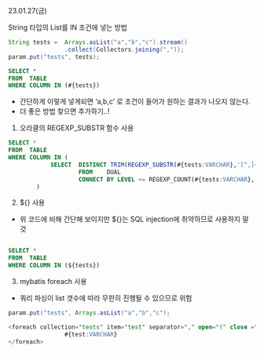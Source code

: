 23.01.27(금)

String 타입의 List를 IN 조건에 넣는 방법

```java
String tests =  Arrays.asList("a","b","c").stream()
                .collect(Collectors.joining(","));
param.put("tests", tests);
```

```sql
SELECT *
FROM  TABLE
WHERE COLUMN IN (#{tests})
```

- 간단하게 이렇게 넣게되면 ‘a,b,c’ 로 조건이 들어가 원하는 결과가 나오지 않는다.
- 더 좋은 방법 찾으면 추가하기..!

1) 오라클의 REGEXP_SUBSTR 함수 사용

```sql
SELECT *
FROM  TABLE
WHERE COLUMN IN (
			SELECT  DISTINCT TRIM(REGEXP_SUBSTR(#{tests:VARCHAR},'[^,]+',1,LEVEL)) 
	                FROM    DUAL
	                CONNECT BY LEVEL <= REGEXP_COUNT(#{tests:VARCHAR},',')+1
		)
```

2) ${} 사용

- 위 코드에 비해 간단해 보이지만 ${}는 SQL injection에 취약하므로 사용하지 말 것

```sql

SELECT *
FROM  TABLE
WHERE COLUMN IN (${tests})

```

3) mybatis foreach 사용

- 쿼리 파싱이 list 갯수에 따라 무한히 진행될 수 있으므로 위험

```java
param.put("tests", Arrays.asList("a","b","c");
```

```sql
<foreach collection="tests" item="test" separator="," open="(" close =")">
                #{test:VARCHAR}
</foreach>
```
